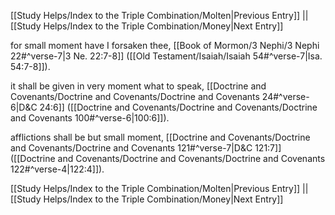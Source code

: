 [[Study Helps/Index to the Triple Combination/Molten|Previous Entry]]  ||  [[Study Helps/Index to the Triple Combination/Money|Next Entry]]

 for small moment have I forsaken thee, [[Book of Mormon/3 Nephi/3 Nephi 22#^verse-7|3 Ne. 22:7-8]] ([[Old Testament/Isaiah/Isaiah 54#^verse-7|Isa. 54:7-8]]).

 it shall be given in very moment what to speak, [[Doctrine and Covenants/Doctrine and Covenants/Doctrine and Covenants 24#^verse-6|D&C 24:6]] ([[Doctrine and Covenants/Doctrine and Covenants/Doctrine and Covenants 100#^verse-6|100:6]]).

 afflictions shall be but small moment, [[Doctrine and Covenants/Doctrine and Covenants/Doctrine and Covenants 121#^verse-7|D&C 121:7]] ([[Doctrine and Covenants/Doctrine and Covenants/Doctrine and Covenants 122#^verse-4|122:4]]).

[[Study Helps/Index to the Triple Combination/Molten|Previous Entry]]  ||  [[Study Helps/Index to the Triple Combination/Money|Next Entry]]